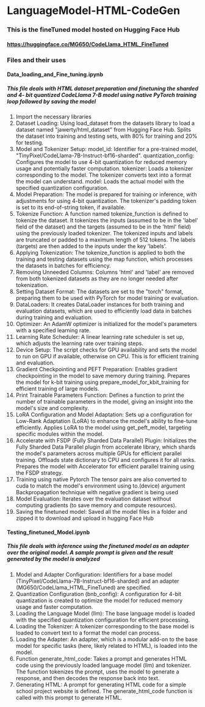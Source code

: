 # LanguageModel-HTML-CodeGen
### This is the fineTuned model hosted on Hugging Face Hub
#### https://huggingface.co/MG650/CodeLlama_HTML_FineTuned

### Files and their uses

#### Data_loading_and_Fine_tuning.ipynb

##### This file deals with HTML dataset preparation and finetuning the sharded and 4- bit quantized CodeLlama 7-B model using native PyTorch training loop followed by saving the model

1. Import the necessary libraries
2. Dataset Loading:
  Using load_dataset from the datasets library to load a dataset named "jawerty/html_dataset" from Hugging Face Hub.
  Splits the dataset into training and testing sets, with 80% for training and 20% for testing.
3. Model and Tokenizer Setup:
  model_id: Identifier for a pre-trained model, "TinyPixel/CodeLlama-7B-Instruct-bf16-sharded".
  quantization_config: Configures the model to use 4-bit quantization for reduced memory usage and potentially faster computation.
  tokenizer: Loads a tokenizer corresponding to the model. The tokenizer converts text into a format the model can understand.
  model: Loads the actual model with the specified quantization configuration.
4. Model Preparation:
  The model is prepared for training or inference, with adjustments for using 4-bit quantization.
  The tokenizer's padding token is set to its end-of-string token, if available.
5. Tokenize Function:
  A function named tokenize_function is defined to tokenize the dataset.
  It tokenizes the inputs (assumed to be in the 'label' field of the dataset) and the targets (assumed to be in the 'html' field) using the previously loaded tokenizer.
  The tokenized inputs and labels are truncated or padded to a maximum length of 512 tokens.
  The labels (targets) are then added to the inputs under the key 'labels'.
6. Applying Tokenization:
  The tokenize_function is applied to both the training and testing datasets using the map function, which processes the datasets in batches for efficiency.
7. Removing Unneeded Columns:
  Columns 'html' and 'label' are removed from both tokenized datasets as they are no longer needed after tokenization.
8. Setting Dataset Format:
  The datasets are set to the "torch" format, preparing them to be used with PyTorch for model training or evaluation.
9. DataLoaders:
   It creates DataLoader instances for both training and evaluation datasets, which are used to efficiently load data in batches during training and evaluation.
10. Optimizer:
    An AdamW optimizer is initialized for the model's parameters with a specified learning rate.
11. Learning Rate Scheduler:
    A linear learning rate scheduler is set up, which adjusts the learning rate over training steps.
12. Device Setup:
    The script checks for GPU availability and sets the model to run on GPU if available, otherwise on CPU. This is for efficient training and evaluation.
13. Gradient Checkpointing and PEFT Preparation:
  Enables gradient checkpointing in the model to save memory during training.
  Prepares the model for k-bit training using prepare_model_for_kbit_training for efficient training of large models.
14. Print Trainable Parameters Function:
  Defines a function to print the number of trainable parameters in the model, giving an insight into the model's size and complexity.
15. LoRA Configuration and Model Adaptation:
  Sets up a configuration for Low-Rank Adaptation (LoRA) to enhance the model's ability to fine-tune efficiently.
  Applies LoRA to the model using get_peft_model, targeting specific modules within the model.
16. Accelerate with FSDP (Fully Sharded Data Parallel) Plugin:
  Initializes the Fully Sharded Data Parallel plugin from accelerate library, which shards the model's parameters across multiple GPUs for efficient parallel training.
  Offloads state dictionary to CPU and configures it for all ranks.
  Prepares the model with Accelerator for efficient parallel training using the FSDP strategy.
17. Training using native Pytorch
  The tensor pairs are also converted to cuda to match the model's environment using to.(device) argument
  Backpropagation technique with negative gradient is being used
18. Model Evaluation:
  Iterates over the evaluation dataset without computing gradients (to save memory and compute resources).
19. Saving the finetuned model:
  Saved all the model files in a folder and zipped it to download and upload in hugging Face Hub

#### Testing_finetuned_Model.ipynb

##### This file deals with inference using the finetuned model as an adapter over the original model. A sample prompt is given and the result generated by the model is analyzed

1. Model and Adapter Configuration:
  Identifiers for a base model (TinyPixel/CodeLlama-7B-Instruct-bf16-sharded) and an adapter (MG650/CodeLlama_HTML_FineTuned) are specified.
2. Quantization Configuration (bnb_config):
  A configuration for 4-bit quantization is created to optimize the model for reduced memory usage and faster computation.
3. Loading the Language Model (llm):
  The base language model is loaded with the specified quantization configuration for efficient processing.
4. Loading the Tokenizer:
  A tokenizer corresponding to the base model is loaded to convert text to a format the model can process.
5. Loading the Adapter:
  An adapter, which is a modular add-on to the base model for specific tasks (here, likely related to HTML), is loaded into the model.
6. Function generate_html_code:
  Takes a prompt and generates HTML code using the previously loaded language model (llm) and tokenizer.
  The function tokenizes the prompt, uses the model to generate a response, and then decodes the response back into text.
7. Generating HTML:
  A prompt for generating HTML code for a simple school project website is defined.
  The generate_html_code function is called with this prompt to generate HTML.
